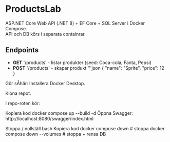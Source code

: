 # ProductsLab

ASP.NET Core Web API (.NET 8) + EF Core + SQL Server i Docker Compose.  
API och DB körs i separata containrar.

## Endpoints
- **GET** '/products' - listar produkter (seed: Coca-cola, Fanta, Pepsi)
- **POST** '/products' - skapar produkt
  '''json
  { "name": "Sprite", "price": 12 }

Gör sÅhär:
Installera Docker Desktop.

Klona repot.

I repo-roten kör:

Kopiera kod
docker compose up --build -d
Öppna Swagger: http://localhost:8080/swagger/index.html

Stoppa / nollställ
bash
Kopiera kod
docker compose down              # stoppa
docker compose down --volumes    # stoppa + rensa DB
